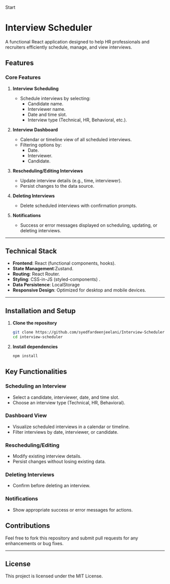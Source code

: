Start

# Interview Scheduler

A functional React application designed to help HR professionals and recruiters efficiently schedule, manage, and view interviews.

## Features

### Core Features

1. **Interview Scheduling**

   - Schedule interviews by selecting:
     - Candidate name.
     - Interviewer name.
     - Date and time slot.
     - Interview type (Technical, HR, Behavioral, etc.).

2. **Interview Dashboard**

   - Calendar or timeline view of all scheduled interviews.
   - Filtering options by:
     - Date.
     - Interviewer.
     - Candidate.

3. **Rescheduling/Editing Interviews**

   - Update interview details (e.g., time, interviewer).
   - Persist changes to the data source.

4. **Deleting Interviews**

   - Delete scheduled interviews with confirmation prompts.

5. **Notifications**
   - Success or error messages displayed on scheduling, updating, or deleting interviews.

---

## Technical Stack

- **Frontend**: React (functional components, hooks).
- **State Management**:Zustand.
- **Routing**: React Router.
- **Styling**: CSS-in-JS (styled-components) .
- **Data Persistence**: LocalStorage
- **Responsive Design**: Optimized for desktop and mobile devices.

---

## Installation and Setup

1. **Clone the repository**

   ```bash
   git clone https://github.com/syedfardeenjeelani/Interview-Scheduler.git
   cd interview-scheduler
   ```

2. **Install dependencies**
   ```bash
   npm install
   ```

## Key Functionalities

### Scheduling an Interview

- Select a candidate, interviewer, date, and time slot.
- Choose an interview type (Technical, HR, Behavioral).

### Dashboard View

- Visualize scheduled interviews in a calendar or timeline.
- Filter interviews by date, interviewer, or candidate.

### Rescheduling/Editing

- Modify existing interview details.
- Persist changes without losing existing data.

### Deleting Interviews

- Confirm before deleting an interview.

### Notifications

- Show appropriate success or error messages for actions.

## Contributions

Feel free to fork this repository and submit pull requests for any enhancements or bug fixes.

---

## License

This project is licensed under the MIT License.

```

```

